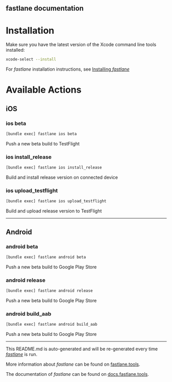 fastlane documentation
----

# Installation

Make sure you have the latest version of the Xcode command line tools installed:

```sh
xcode-select --install
```

For _fastlane_ installation instructions, see [Installing _fastlane_](https://docs.fastlane.tools/#installing-fastlane)

# Available Actions

## iOS

### ios beta

```sh
[bundle exec] fastlane ios beta
```

Push a new beta build to TestFlight

### ios install_release

```sh
[bundle exec] fastlane ios install_release
```

Build and install release version on connected device

### ios upload_testflight

```sh
[bundle exec] fastlane ios upload_testflight
```

Build and upload release version to TestFlight

----


## Android

### android beta

```sh
[bundle exec] fastlane android beta
```

Push a new beta build to Google Play Store

### android release

```sh
[bundle exec] fastlane android release
```

Push a new beta build to Google Play Store

### android build_aab

```sh
[bundle exec] fastlane android build_aab
```

Push a new beta build to Google Play Store

----

This README.md is auto-generated and will be re-generated every time [_fastlane_](https://fastlane.tools) is run.

More information about _fastlane_ can be found on [fastlane.tools](https://fastlane.tools).

The documentation of _fastlane_ can be found on [docs.fastlane.tools](https://docs.fastlane.tools).
